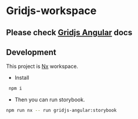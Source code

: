 # Gridjs-workspace

## Please check [Gridjs Angular](./libs/gridjs-angular/README.md) docs

## Development

This project is [Nx](https://nx.dev) workspace.

- Install

```bash
 npm i
```

- Then you can run storybook.

```bash
npm run nx -- run gridjs-angular:storybook
```
